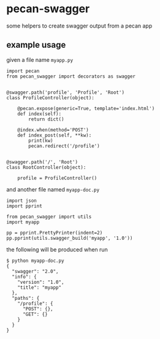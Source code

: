 # pecan-swagger
some helpers to create swagger output from a pecan app

## example usage

given a file name `myapp.py`

    import pecan
    from pecan_swagger import decorators as swagger


    @swagger.path('profile', 'Profile', 'Root')
    class ProfileController(object):

        @pecan.expose(generic=True, template='index.html')
        def index(self):
            return dict()

        @index.when(method='POST')
        def index_post(self, **kw):
            print(kw)
            pecan.redirect('/profile')


    @swagger.path('/', 'Root')
    class RootController(object):

        profile = ProfileController()

and another file named `myapp-doc.py`

    import json
    import pprint

    from pecan_swagger import utils
    import myapp

    pp = pprint.PrettyPrinter(indent=2)
    pp.pprint(utils.swagger_build('myapp', '1.0'))


the following will be produced when run

    $ python myapp-doc.py
    {
      "swagger": "2.0",
      "info": {
        "version": "1.0",
        "title": "myapp"
      },
      "paths": {
        "/profile": {
          "POST": {},
          "GET": {}
        }
      }
    }
